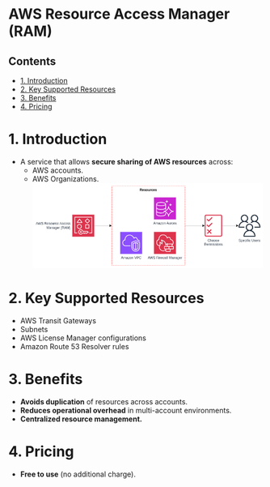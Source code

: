 # AWS Resource Access Manager (RAM) <!-- omit in toc -->

## Contents <!-- omit in toc -->

- [1. Introduction](#1-introduction)
- [2. Key Supported Resources](#2-key-supported-resources)
- [3. Benefits](#3-benefits)
- [4. Pricing](#4-pricing)

# 1. Introduction

- A service that allows **secure sharing of AWS resources** across:
  - AWS accounts.
  - AWS Organizations.
    ![AWS Resource Access Manager](/Images/Security,%20Identity,%20&%20Compliance/AWSResourceAccessManager.png)

# 2. Key Supported Resources

- AWS Transit Gateways
- Subnets
- AWS License Manager configurations
- Amazon Route 53 Resolver rules

# 3. Benefits

- **Avoids duplication** of resources across accounts.
- **Reduces operational overhead** in multi-account environments.
- **Centralized resource management.**

# 4. Pricing

- **Free to use** (no additional charge).
